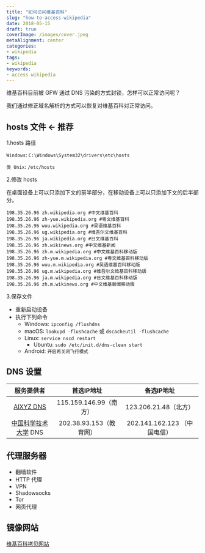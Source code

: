 ```yaml
---
title: "如何访问维基百科"
slug: "how-to-access-wikipedia"
date: 2018-05-15
draft: true
coverImage: /images/cover.jpeg
metaAlignment: center
categories:
- wikipedia
tags:
- wikipedia
keywords:
- access wikipedia
---
```


维基百科目前被 GFW 通过 DNS 污染的方式封锁，怎样可以正常访问呢？

<!--more-->

我们通过修正域名解析的方式可以恢复对维基百科对正常访问。

## hosts 文件 <- 推荐

1.hosts 路径

`Windows`: `C:\Windows\System32\drivers\etc\hosts`

`类 Unix`: `/etc/hosts`

2.修改 hosts

在桌面设备上可以只添加下文的前半部分，在移动设备上可以只添加下文的后半部分。

```hosts
198.35.26.96 zh.wikipedia.org #中文维基百科
198.35.26.96 zh-yue.wikipedia.org #粤文维基百科
198.35.26.96 wuu.wikipedia.org #吴语维基百科
198.35.26.96 ug.wikipedia.org #维吾尔文维基百科
198.35.26.96 ja.wikipedia.org #日文维基百科
198.35.26.96 zh.wikinews.org #中文维基新闻
198.35.26.96 zh.m.wikipedia.org #中文维基百科移动版
198.35.26.96 zh-yue.m.wikipedia.org #粤文维基百科移动版
198.35.26.96 wuu.m.wikipedia.org #吴语维基百科移动版
198.35.26.96 ug.m.wikipedia.org #维吾尔文维基百科移动版
198.35.26.96 ja.m.wikipedia.org #日文维基百科移动版
198.35.26.96 zh.m.wikinews.org #中文维基新闻移动版
```

3.保存文件

* 重新启动设备
* 执行下列命令
  * Windows: `ipconfig /flushdns`
  * macOS: `lookupd -flushcache` 或 `dscacheutil -flushcache`
  * Linux: `service nscd restart`
    * Ubuntu: `sudo /etc/init.d/dns-clean start`
  * Android: `开启再关闭飞行模式`

## DNS 设置

| 服务提供者 | 首选IP地址 | 备选IP地址 |
| :---: | :---: | :---: |
| [AIXYZ DNS](https://aixyz.com/) | 115.159.146.99（南方） | 123.206.21.48（北方） |
| [中国科学技术大学](https://zh.wikipedia.org/wiki/中国科学技术大学) DNS | 202.38.93.153（教育网） | 202.141.162.123 （中国电信） |

## 代理服务器

* 翻墙软件
* HTTP 代理
* VPN
* Shadowsocks
* Tor
* 网页代理

## 镜像网站

[维基百科拷贝网站](https://zh.wikipedia.org/wiki/Wikipedia:维基百科拷贝网站)
